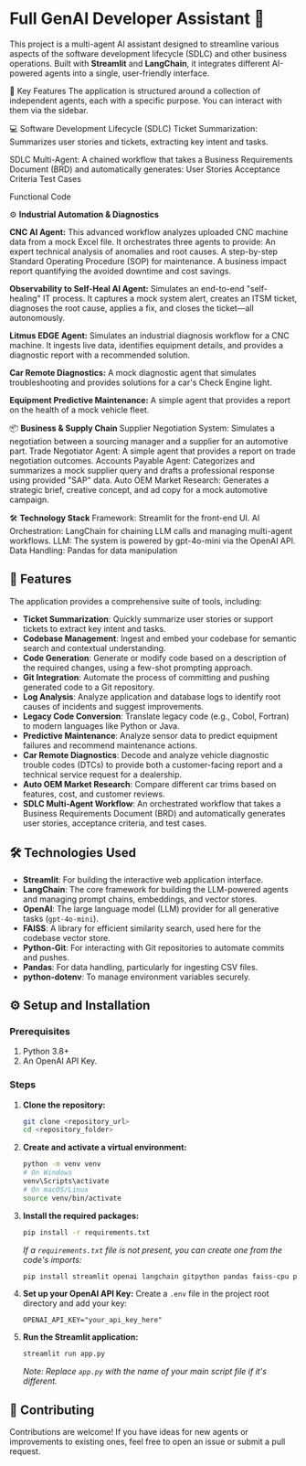 # Full GenAI Developer Assistant 🤖

This project is a multi-agent AI assistant designed to streamline various aspects of the software development lifecycle (SDLC) and other business operations. Built with **Streamlit** and **LangChain**, it integrates different AI-powered agents into a single, user-friendly interface.

🌟 Key Features
The application is structured around a collection of independent agents, each with a specific purpose. You can interact with them via the sidebar.

💻 Software Development Lifecycle (SDLC)
Ticket Summarization: Summarizes user stories and tickets, extracting key intent and tasks.

SDLC Multi-Agent: A chained workflow that takes a Business Requirements Document (BRD) and automatically generates:
User Stories
Acceptance Criteria
Test Cases

Functional Code

⚙️ **Industrial Automation & Diagnostics**

**CNC AI Agent:** This advanced workflow analyzes uploaded CNC machine data from a mock Excel file. It orchestrates three agents to provide:
An expert technical analysis of anomalies and root causes.
A step-by-step Standard Operating Procedure (SOP) for maintenance.
A business impact report quantifying the avoided downtime and cost savings.

**Observability to Self-Heal AI Agent:** Simulates an end-to-end "self-healing" IT process. It captures a mock system alert, creates an ITSM ticket, diagnoses the root cause, applies a fix, and closes the ticket—all autonomously.

**Litmus EDGE Agent:** Simulates an industrial diagnosis workflow for a CNC machine. It ingests live data, identifies equipment details, and provides a diagnostic report with a recommended solution.

**Car Remote Diagnostics:** A mock diagnostic agent that simulates troubleshooting and provides solutions for a car's Check Engine light.

**Equipment Predictive Maintenance:** A simple agent that provides a report on the health of a mock vehicle fleet.

📦 **Business & Supply Chain**
Supplier Negotiation System: Simulates a negotiation between a sourcing manager and a supplier for an automotive part.
Trade Negotiator Agent: A simple agent that provides a report on trade negotiation outcomes.
Accounts Payable Agent: Categorizes and summarizes a mock supplier query and drafts a professional response using provided "SAP" data.
Auto OEM Market Research: Generates a strategic brief, creative concept, and ad copy for a mock automotive campaign.

🛠️ **Technology Stack**
Framework: Streamlit for the front-end UI.
AI Orchestration: LangChain for chaining LLM calls and managing multi-agent workflows.
LLM: The system is powered by gpt-4o-mini via the OpenAI API.
Data Handling: Pandas for data manipulation

## 🚀 Features

The application provides a comprehensive suite of tools, including:

  * **Ticket Summarization**: Quickly summarize user stories or support tickets to extract key intent and tasks.
  * **Codebase Management**: Ingest and embed your codebase for semantic search and contextual understanding.
  * **Code Generation**: Generate or modify code based on a description of the required changes, using a few-shot prompting approach.
  * **Git Integration**: Automate the process of committing and pushing generated code to a Git repository.
  * **Log Analysis**: Analyze application and database logs to identify root causes of incidents and suggest improvements.
  * **Legacy Code Conversion**: Translate legacy code (e.g., Cobol, Fortran) to modern languages like Python or Java.
  * **Predictive Maintenance**: Analyze sensor data to predict equipment failures and recommend maintenance actions.
  * **Car Remote Diagnostics**: Decode and analyze vehicle diagnostic trouble codes (DTCs) to provide both a customer-facing report and a technical service request for a dealership.
  * **Auto OEM Market Research**: Compare different car trims based on features, cost, and customer reviews.
  * **SDLC Multi-Agent Workflow**: An orchestrated workflow that takes a Business Requirements Document (BRD) and automatically generates user stories, acceptance criteria, and test cases.

## 🛠️ Technologies Used

  * **Streamlit**: For building the interactive web application interface.
  * **LangChain**: The core framework for building the LLM-powered agents and managing prompt chains, embeddings, and vector stores.
  * **OpenAI**: The large language model (LLM) provider for all generative tasks (`gpt-4o-mini`).
  * **FAISS**: A library for efficient similarity search, used here for the codebase vector store.
  * **Python-Git**: For interacting with Git repositories to automate commits and pushes.
  * **Pandas**: For data handling, particularly for ingesting CSV files.
  * **python-dotenv**: To manage environment variables securely.

## ⚙️ Setup and Installation

### Prerequisites

1.  Python 3.8+
2.  An OpenAI API Key.

### Steps

1.  **Clone the repository:**

    ```bash
    git clone <repository_url>
    cd <repository_folder>
    ```

2.  **Create and activate a virtual environment:**

    ```bash
    python -m venv venv
    # On Windows
    venv\Scripts\activate
    # On macOS/Linux
    source venv/bin/activate
    ```

3.  **Install the required packages:**

    ```bash
    pip install -r requirements.txt
    ```

    *If a `requirements.txt` file is not present, you can create one from the code's imports:*

    ```bash
    pip install streamlit openai langchain gitpython pandas faiss-cpu python-dotenv
    ```

4.  **Set up your OpenAI API Key:**
    Create a `.env` file in the project root directory and add your key:

    ```
    OPENAI_API_KEY="your_api_key_here"
    ```

5.  **Run the Streamlit application:**

    ```bash
    streamlit run app.py
    ```

    *Note: Replace `app.py` with the name of your main script file if it's different.*

## 🤝 Contributing

Contributions are welcome\! If you have ideas for new agents or improvements to existing ones, feel free to open an issue or submit a pull request.
